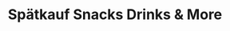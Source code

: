 ---
title: "Spätkauf Snacks Drinks & More"
url: /berlin/spaetkauf-snacks-drinks-und-more/
shop: Kiosk
---